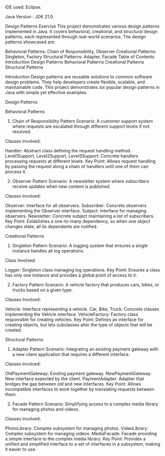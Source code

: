 IDE used: Eclipse.

Java Version : JDK 21.0.



Design Patterns Exercise
This project demonstrates various design patterns implemented in Java. It covers behavioral, creational, and structural design patterns, each represented through real-world scenarios. The design patterns showcased are:

Behavioral Patterns: Chain of Responsibility, Observer
Creational Patterns: Singleton, Factory
Structural Patterns: Adapter, Facade
Table of Contents
Introduction
Design Patterns
Behavioral Patterns
Creational Patterns
Structural Patterns


Introduction
Design patterns are reusable solutions to common software design problems. They help developers create flexible, scalable, and maintainable code. This project demonstrates six popular design patterns in Java with simple yet effective examples.

Design Patterns

Behavioral Patterns
1. Chain of Responsibility Pattern
Scenario: A customer support system where requests are escalated through different support levels if not resolved.

Classes Involved:

Handler: Abstract class defining the request handling method.
Level1Support, Level2Support, Level3Support: Concrete handlers processing requests at different levels.
Key Point: Allows request handling by passing the request along a chain of handlers until one of them can process it.

2. Observer Pattern
Scenario: A newsletter system where subscribers receive updates when new content is published.

Classes Involved:

Observer: Interface for all observers.
Subscriber: Concrete observers implementing the Observer interface.
Subject: Interface for managing observers.
Newsletter: Concrete subject maintaining a list of subscribers.
Key Point: Establishes a one-to-many dependency, so when one object changes state, all its dependents are notified.

Creational Patterns
1. Singleton Pattern
Scenario: A logging system that ensures a single instance handles all log operations.

Class Involved:

Logger: Singleton class managing log operations.
Key Point: Ensures a class has only one instance and provides a global point of access to it.

2. Factory Pattern
Scenario: A vehicle factory that produces cars, bikes, or trucks based on a given type.

Classes Involved:

Vehicle: Interface representing a vehicle.
Car, Bike, Truck: Concrete classes implementing the Vehicle interface.
VehicleFactory: Factory class responsible for creating vehicles.
Key Point: Defines an interface for creating objects, but lets subclasses alter the type of objects that will be created.

Structural Patterns

1. Adapter Pattern
Scenario: Integrating an existing payment gateway with a new client application that requires a different interface.

Classes Involved:

OldPaymentGateway: Existing payment gateway.
NewPaymentGateway: New interface expected by the client.
PaymentAdapter: Adapter that bridges the gap between old and new interfaces.
Key Point: Allows incompatible interfaces to work together by translating requests between them.

2. Facade Pattern
Scenario: Simplifying access to a complex media library for managing photos and videos.

Classes Involved:

PhotoLibrary: Complex subsystem for managing photos.
VideoLibrary: Complex subsystem for managing videos.
MediaFacade: Facade providing a simple interface to the complex media library.
Key Point: Provides a unified and simplified interface to a set of interfaces in a subsystem, making it easier to use.
